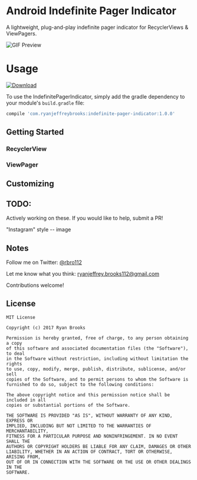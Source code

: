 # Android Indefinite Pager Indicator

A lightweight, plug-and-play indefinite pager indicator for RecyclerViews &amp; ViewPagers.

![GIF Preview](https://github.com/rbro112/Android-Indefinite-Pager-Indicator/blob/master/preview.gif)

# Usage

 [ ![Download](https://api.bintray.com/packages/rbro112/maven/IndefinitePagerIndicator/images/download.svg) ](https://bintray.com/rbro112/maven/IndefinitePagerIndicator/_latestVersion)

To use the IndefinitePagerIndicator, simply add the gradle dependency to your module's `build.gradle` file:

```groovy
compile 'com.ryanjeffreybrooks:indefinite-pager-indicator:1.0.0'
```

## Getting Started

### RecyclerView

### ViewPager

## Customizing

## TODO:

Actively working on these. If you would like to help, submit a PR!

"Instagram" style -- image


## Notes

Follow me on Twitter: [@rbro112](https://twitter.com/rbro112)

Let me know what you think: [ryanjeffrey.brooks112@gmail.com](mailto:ryanjeffrey.brooks112@gmail.com)

Contributions welcome!

## License
```
MIT License

Copyright (c) 2017 Ryan Brooks

Permission is hereby granted, free of charge, to any person obtaining a copy
of this software and associated documentation files (the "Software"), to deal
in the Software without restriction, including without limitation the rights
to use, copy, modify, merge, publish, distribute, sublicense, and/or sell
copies of the Software, and to permit persons to whom the Software is
furnished to do so, subject to the following conditions:

The above copyright notice and this permission notice shall be included in all
copies or substantial portions of the Software.

THE SOFTWARE IS PROVIDED "AS IS", WITHOUT WARRANTY OF ANY KIND, EXPRESS OR
IMPLIED, INCLUDING BUT NOT LIMITED TO THE WARRANTIES OF MERCHANTABILITY,
FITNESS FOR A PARTICULAR PURPOSE AND NONINFRINGEMENT. IN NO EVENT SHALL THE
AUTHORS OR COPYRIGHT HOLDERS BE LIABLE FOR ANY CLAIM, DAMAGES OR OTHER
LIABILITY, WHETHER IN AN ACTION OF CONTRACT, TORT OR OTHERWISE, ARISING FROM,
OUT OF OR IN CONNECTION WITH THE SOFTWARE OR THE USE OR OTHER DEALINGS IN THE
SOFTWARE.
```
